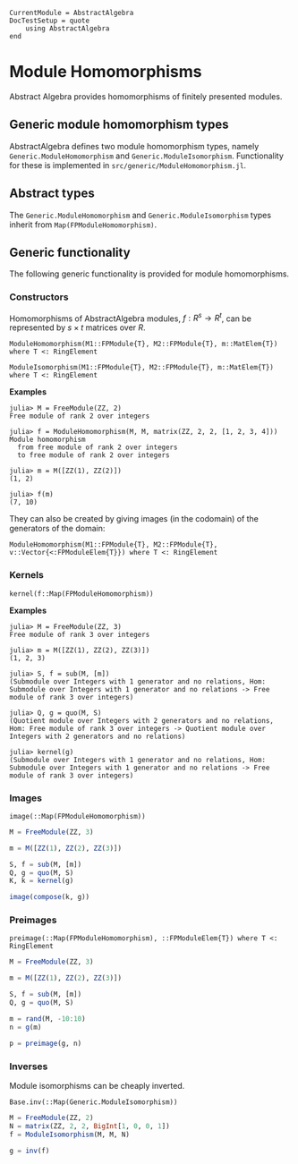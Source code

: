 ```@meta
CurrentModule = AbstractAlgebra
DocTestSetup = quote
    using AbstractAlgebra
end
```

# Module Homomorphisms

Abstract Algebra provides homomorphisms of finitely presented modules.

## Generic module homomorphism types

AbstractAlgebra defines two module homomorphism types, namely
`Generic.ModuleHomomorphism` and `Generic.ModuleIsomorphism`. Functionality
for these is implemented in `src/generic/ModuleHomomorphism.jl`.

## Abstract types

The `Generic.ModuleHomomorphism` and `Generic.ModuleIsomorphism` types inherit
from `Map(FPModuleHomomorphism)`.

## Generic functionality

The following generic functionality is provided for module homomorphisms.

### Constructors

Homomorphisms of AbstractAlgebra modules, $f : R^s \to R^t$, can be represented by
$s\times t$ matrices over $R$.

```@docs
ModuleHomomorphism(M1::FPModule{T}, M2::FPModule{T}, m::MatElem{T}) where T <: RingElement
```

```@docs
ModuleIsomorphism(M1::FPModule{T}, M2::FPModule{T}, m::MatElem{T}) where T <: RingElement
```

**Examples**

```jldoctest
julia> M = FreeModule(ZZ, 2)
Free module of rank 2 over integers

julia> f = ModuleHomomorphism(M, M, matrix(ZZ, 2, 2, [1, 2, 3, 4]))
Module homomorphism
  from free module of rank 2 over integers
  to free module of rank 2 over integers

julia> m = M([ZZ(1), ZZ(2)])
(1, 2)

julia> f(m)
(7, 10)

```

They can also be created by giving images (in the codomain) of the generators of the domain:
```@doc
ModuleHomomorphism(M1::FPModule{T}, M2::FPModule{T}, v::Vector{<:FPModuleElem{T}}) where T <: RingElement
```

### Kernels

```@docs
kernel(f::Map(FPModuleHomomorphism))
```

**Examples**

```jldoctest
julia> M = FreeModule(ZZ, 3)
Free module of rank 3 over integers

julia> m = M([ZZ(1), ZZ(2), ZZ(3)])
(1, 2, 3)

julia> S, f = sub(M, [m])
(Submodule over Integers with 1 generator and no relations, Hom: Submodule over Integers with 1 generator and no relations -> Free module of rank 3 over integers)

julia> Q, g = quo(M, S)
(Quotient module over Integers with 2 generators and no relations, Hom: Free module of rank 3 over integers -> Quotient module over Integers with 2 generators and no relations)

julia> kernel(g)
(Submodule over Integers with 1 generator and no relations, Hom: Submodule over Integers with 1 generator and no relations -> Free module of rank 3 over integers)

```

### Images

```@docs
image(::Map(FPModuleHomomorphism))
```

```julia
M = FreeModule(ZZ, 3)

m = M([ZZ(1), ZZ(2), ZZ(3)])

S, f = sub(M, [m])
Q, g = quo(M, S)
K, k = kernel(g)

image(compose(k, g))
```

### Preimages

```@docs
preimage(::Map(FPModuleHomomorphism), ::FPModuleElem{T}) where T <: RingElement
```

```julia
M = FreeModule(ZZ, 3)

m = M([ZZ(1), ZZ(2), ZZ(3)])

S, f = sub(M, [m])
Q, g = quo(M, S)

m = rand(M, -10:10)
n = g(m)

p = preimage(g, n)
```

### Inverses

Module isomorphisms can be cheaply inverted.

```@docs
Base.inv(::Map(Generic.ModuleIsomorphism))
```

```julia
M = FreeModule(ZZ, 2)
N = matrix(ZZ, 2, 2, BigInt[1, 0, 0, 1])
f = ModuleIsomorphism(M, M, N)

g = inv(f)
```
